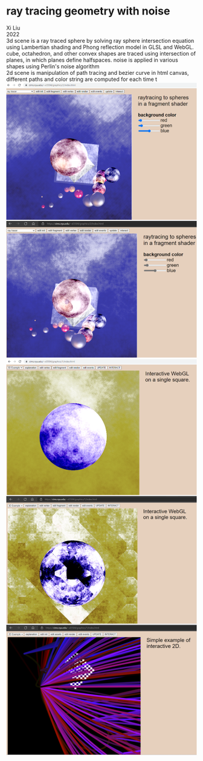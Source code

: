 # ray tracing geometry with noise
Xi Liu</br>
2022</br>
3d scene is a ray traced sphere by solving ray sphere intersection equation using Lambertian shading and Phong reflection model in GLSL and WebGL. cube, octahedron, and other convex shapes are traced using intersection of planes, in which planes define halfspaces. noise is applied in various shapes using Perlin's noise algorithm</br>
2d scene is manipulation of path tracing and bezier curve in html canvas, different paths and color string are computed for each time t</br>
![10.2](imgs/10.2.png)
![10.2.2](imgs/10.2.2.png)
![3d](imgs/0.png)
![3d version 2](imgs/3d.2.png)
![2d](imgs/2d.png)
